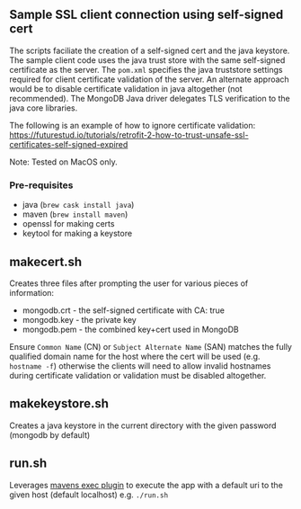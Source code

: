## Sample SSL client connection using self-signed cert

The scripts faciliate the creation of a self-signed cert and the java keystore.  The sample client code uses the java trust store with the same self-signed certificate as the server.  The `pom.xml` specifies the java truststore settings required for client certificate validation of the server.  An alternate approach would be to disable certificate validation in java altogether (not recommended).  The MongoDB Java driver delegates TLS verification to the java core libraries.

The following is an example of how to ignore certificate validation:  https://futurestud.io/tutorials/retrofit-2-how-to-trust-unsafe-ssl-certificates-self-signed-expired

Note:  Tested on MacOS only.

### Pre-requisites
* java (`brew cask install java`)
* maven (`brew install maven`)
* openssl for making certs
* keytool for making a keystore

makecert.sh
---
Creates three files after prompting the user for various pieces of information:

* mongodb.crt - the self-signed certificate with CA: true
* mongodb.key - the private key
* mongodb.pem - the combined key+cert used in MongoDB

Ensure `Common Name` (CN) or `Subject Alternate Name` (SAN) matches the fully qualified domain name for the host where the cert will be used (e.g. `hostname -f`) otherwise the clients will need to allow invalid hostnames during certificate validation or validation must be disabled altogether.


makekeystore.sh <password>
---
Creates a java keystore in the current directory with the given password (mongodb by default)

run.sh <hostname>
---
Leverages [mavens exec plugin](https://www.mojohaus.org/exec-maven-plugin/index.html) to execute the app with a default uri to the given host (default localhost)
e.g. `./run.sh`


